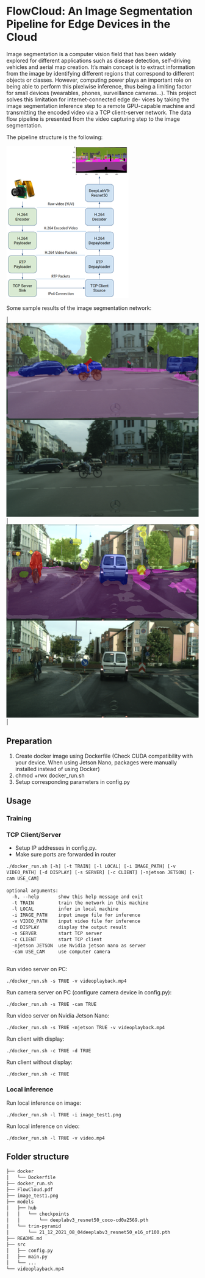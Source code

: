 # FlowCloud: An Image Segmentation Pipeline for Edge Devices in the Cloud

Image segmentation is a computer vision field that
has been widely explored for different applications such as disease
detection, self-driving vehicles and aerial map creation. It’s main
concept is to extract information from the image by identifying
different regions that correspond to different objects or classes.
However, computing power plays an important role on being able
to perform this pixelwise inference, thus being a limiting factor
for small devices (wearables, phones, surveillance cameras...).
This project solves this limitation for internet-connected edge de-
vices by taking the image segmentation inference step to a remote
GPU-capable machine and transmitting the encoded video via a
TCP client-server network. The data flow pipeline is presented
from the video capturing step to the image segmentation.

The pipeline structure is the following:

<img src="https://github.com/Dcasadoherraez/cloud-image-segmentation/blob/main/media/pipeline.png" alt="Structure of the pipeline" height="400"/>


Some sample results of the image segmentation network:

| ![](https://github.com/Dcasadoherraez/cloud-image-segmentation/blob/main/media/results1.png)  | ![](https://github.com/Dcasadoherraez/cloud-image-segmentation/blob/main/media/results2.png)  |

## Preparation
1. Create docker image using Dockerfile (Check CUDA compatibility with your device. When using Jetson Nano, packages were manually installed instead of using Docker)
2. chmod +rwx docker_run.sh
3. Setup corresponding parameters in config.py

## Usage

### Training 

### TCP Client/Server

* Setup IP addresses in config.py.
* Make sure ports are forwarded in router
```
./docker_run.sh [-h] [-t TRAIN] [-l LOCAL] [-i IMAGE_PATH] [-v VIDEO_PATH] [-d DISPLAY] [-s SERVER] [-c CLIENT] [-njetson JETSON] [-cam USE_CAM]

optional arguments:
  -h, --help       show this help message and exit
  -t TRAIN         train the network in this machine
  -l LOCAL         infer in local machine
  -i IMAGE_PATH    input image file for inference
  -v VIDEO_PATH    input video file for inference
  -d DISPLAY       display the output result
  -s SERVER        start TCP server
  -c CLIENT        start TCP client
  -njetson JETSON  use Nvidia jetson nano as server
  -cam USE_CAM     use computer camera


```

Run video server on PC:
```
./docker_run.sh -s TRUE -v videoplayback.mp4
```

Run camera server on PC (configure camera device in config.py):
```
./docker_run.sh -s TRUE -cam TRUE
```

Run video server on Nvidia Jetson Nano:
```
./docker_run.sh -s TRUE -njetson TRUE -v videoplayback.mp4
```

Run client with display:
```
./docker_run.sh -c TRUE -d TRUE
```

Run client without display:
```
./docker_run.sh -c TRUE
```

### Local inference

Run local inference on image:
```
./docker_run.sh -l TRUE -i image_test1.png
```

Run local inference on video:
```
./docker_run.sh -l TRUE -v video.mp4
```

## Folder structure
```
├── docker
│   └── Dockerfile
├── docker_run.sh
├── FlowCloud.pdf
├── image_test1.png
├── models
│   ├── hub
│   │   └── checkpoints
│   │       └── deeplabv3_resnet50_coco-cd0a2569.pth
│   └── trim-pyramid
│       └── 21_12_2021_08_04deeplabv3_resnet50_e16_of100.pth
├── README.md
├── src
│   ├── config.py
│   ├── main.py
│   └── ...
└── videoplayback.mp4
```

